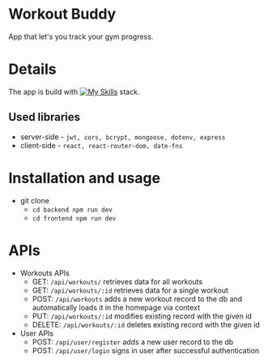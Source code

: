 # Workout Buddy
App that let's you track your gym progress.

# Details
The app is build with [![My Skills](https://skillicons.dev/icons?i=mongo,express,react,nodejs)](https://skillicons.dev) stack.
## Used libraries
* server-side - `jwt, cors, bcrypt, mongoose, dotenv, express`
* client-side - `react, react-router-dom, date-fns`
# Installation and usage
* git clone
  * `cd backend npm run dev`
  * `cd frontend npm run dev`
# APIs
* Workouts APIs
    * GET: `/api/workouts/` retrieves data for all workouts
    * GET: `/api/workouts/:id` retrieves data for a single workout
    * POST: `/api/workouts` adds a new workout record to the db and automatically loads it in the homepage via context
    * PUT: `/api/workouts/:id` modifies existing record with the given id
    * DELETE: `/api/workouts/:id` deletes existing record with the given id
* User APIs
    * POST: `/api/user/register` adds a new user record to the db
    * POST: `/api/user/login` signs in user after successful authentication
